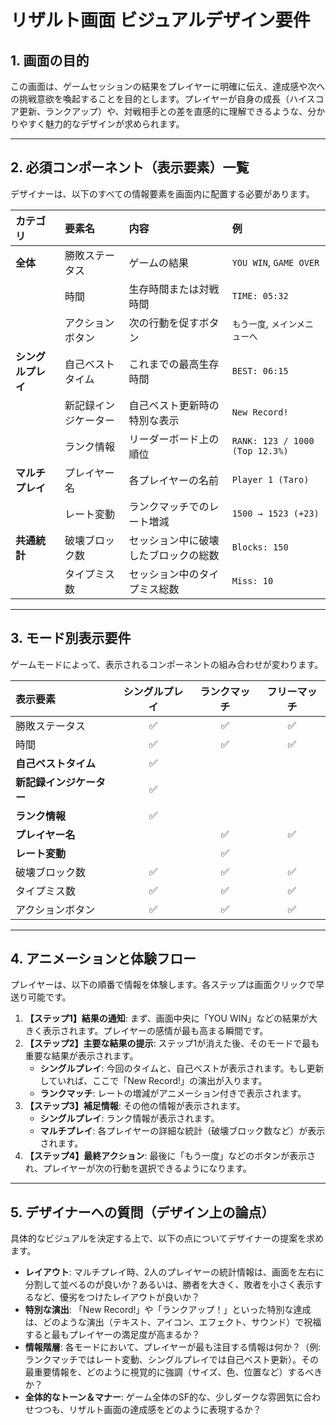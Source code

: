 # **リザルト画面 ビジュアルデザイン要件**

## 1. 画面の目的

この画面は、ゲームセッションの結果をプレイヤーに明確に伝え、達成感や次への挑戦意欲を喚起することを目的とします。プレイヤーが自身の成長（ハイスコア更新、ランクアップ）や、対戦相手との差を直感的に理解できるような、分かりやすく魅力的なデザインが求められます。

---

## 2. 必須コンポーネント（表示要素）一覧

デザイナーは、以下のすべての情報要素を画面内に配置する必要があります。

| カテゴリ | 要素名 | 内容 | 例 |
| :--- | :--- | :--- | :--- |
| **全体** | 勝敗ステータス | ゲームの結果 | `YOU WIN`, `GAME OVER` |
| | 時間 | 生存時間または対戦時間 | `TIME: 05:32` |
| | アクションボタン | 次の行動を促すボタン | `もう一度`, `メインメニューへ` |
| **シングルプレイ** | 自己ベストタイム | これまでの最高生存時間 | `BEST: 06:15` |
| | 新記録インジケーター | 自己ベスト更新時の特別な表示 | `New Record!` |
| | ランク情報 | リーダーボード上の順位 | `RANK: 123 / 1000 (Top 12.3%)` |
| **マルチプレイ** | プレイヤー名 | 各プレイヤーの名前 | `Player 1 (Taro)` |
| | レート変動 | ランクマッチでのレート増減 | `1500 → 1523 (+23)` |
| **共通統計** | 破壊ブロック数 | セッション中に破壊したブロックの総数 | `Blocks: 150` |
| | タイプミス数 | セッション中のタイプミス総数 | `Miss: 10` |

---

## 3. モード別表示要件

ゲームモードによって、表示されるコンポーネントの組み合わせが変わります。

| 表示要素 | シングルプレイ | ランクマッチ | フリーマッチ |
| :--- | :---: | :---: | :---: |
| 勝敗ステータス | ✅ | ✅ | ✅ |
| 時間 | ✅ | ✅ | ✅ |
| **自己ベストタイム** | ✅ | | |
| **新記録インジケーター** | ✅ | | |
| **ランク情報** | ✅ | | |
| **プレイヤー名** | | ✅ | ✅ |
| **レート変動** | | ✅ | |
| 破壊ブロック数 | ✅ | ✅ | ✅ |
| タイプミス数 | ✅ | ✅ | ✅ |
| アクションボタン | ✅ | ✅ | ✅ |

---

## 4. アニメーションと体験フロー

プレイヤーは、以下の順番で情報を体験します。各ステップは画面クリックで早送り可能です。

1.  **【ステップ1】結果の通知**: まず、画面中央に「YOU WIN」などの結果が大きく表示されます。プレイヤーの感情が最も高まる瞬間です。
2.  **【ステップ2】主要な結果の提示**: ステップ1が消えた後、そのモードで最も重要な結果が表示されます。
    *   **シングルプレイ**: 今回のタイムと、自己ベストが表示されます。もし更新していれば、ここで「New Record!」の演出が入ります。
    *   **ランクマッチ**: レートの増減がアニメーション付きで表示されます。
3.  **【ステップ3】補足情報**: その他の情報が表示されます。
    *   **シングルプレイ**: ランク情報が表示されます。
    *   **マルチプレイ**: 各プレイヤーの詳細な統計（破壊ブロック数など）が表示されます。
4.  **【ステップ4】最終アクション**: 最後に「もう一度」などのボタンが表示され、プレイヤーが次の行動を選択できるようになります。

---

## 5. デザイナーへの質問（デザイン上の論点）

具体的なビジュアルを決定する上で、以下の点についてデザイナーの提案を求めます。

*   **レイアウト**: マルチプレイ時、2人のプレイヤーの統計情報は、画面を左右に分割して並べるのが良いか？あるいは、勝者を大きく、敗者を小さく表示するなど、優劣をつけたレイアウトが良いか？
*   **特別な演出**: 「New Record!」や「ランクアップ！」といった特別な達成は、どのような演出（テキスト、アイコン、エフェクト、サウンド）で祝福すると最もプレイヤーの満足度が高まるか？
*   **情報階層**: 各モードにおいて、プレイヤーが最も注目する情報は何か？（例: ランクマッチではレート変動、シングルプレイでは自己ベスト更新）。その最重要情報を、どのように視覚的に強調（サイズ、色、位置など）するべきか？
*   **全体的なトーン＆マナー**: ゲーム全体のSF的な、少しダークな雰囲気に合わせつつも、リザルト画面の達成感をどのように表現するか？

